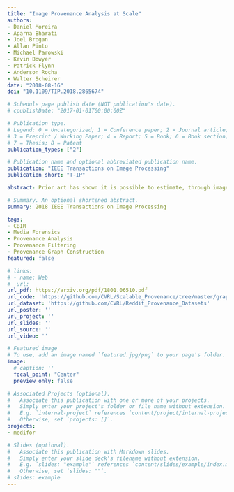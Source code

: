 ```yaml
---
title: "Image Provenance Analysis at Scale"
authors:
- Daniel Moreira
- Aparna Bharati
- Joel Brogan
- Allan Pinto
- Michael Parowski
- Kevin Bowyer
- Patrick Flynn
- Anderson Rocha
- Walter Scheirer
date: "2018-08-16"
doi: "10.1109/TIP.2018.2865674"

# Schedule page publish date (NOT publication's date).
# cpublishDate: "2017-01-01T00:00:00Z"

# Publication type.
# Legend: 0 = Uncategorized; 1 = Conference paper; 2 = Journal article;
# 3 = Preprint / Working Paper; 4 = Report; 5 = Book; 6 = Book section;
# 7 = Thesis; 8 = Patent
publication_types: ["2"]

# Publication name and optional abbreviated publication name.
publication: "IEEE Transactions on Image Processing"
publication_short: "T-IP"

abstract: Prior art has shown it is possible to estimate, through image processing and computer vision techniques, the types and parameters of transformations that have been applied to the content of individual images to obtain new images. Given a large corpus of images and a query image, an interesting further step is to retrieve the set of original images whose content is present in the query image, as well as the detailed sequences of transformations that yield the query image, given the original images. This is a problem that recently has received the name of image provenance analysis. In these times of public media manipulation (e.g., fake news and meme sharing), obtaining the history of image transformations is relevant for fact checking and authorship verification, among many other applications. This paper presents an end-to-end processing pipeline for image provenance analysis which works at real-world scale. It employs a cutting-edge image filtering solution that is custom-tailored for the problem at hand, as well as novel techniques for obtaining the provenance graph that expresses how the images, as nodes, are ancestrally connected. A comprehensive set of experiments for each stage of the pipeline is provided, comparing the proposed solution with the state-of-the-art results, employing previously published data sets. In addition, this paper introduces a new data set of real-world provenance cases from the social media site Reddit, along with baseline results.

# Summary. An optional shortened abstract.
summary: 2018 IEEE Transactions on Image Processing

tags:
- CBIR
- Media Forensics
- Provenance Analysis
- Provenance Filtering
- Provenance Graph Construction
featured: false

# links:
# - name: Web
#  url: 
url_pdf: https://arxiv.org/pdf/1801.06510.pdf
url_code: 'https://github.com/CVRL/Scalable_Provenance/tree/master/graph_building'
url_dataset: 'https://github.com/CVRL/Reddit_Provenance_Datasets'
url_poster: ''
url_project: ''
url_slides: ''
url_source: ''
url_video: ''

# Featured image
# To use, add an image named `featured.jpg/png` to your page's folder. 
image:
  # caption: ''
  focal_point: "Center"
  preview_only: false

# Associated Projects (optional).
#   Associate this publication with one or more of your projects.
#   Simply enter your project's folder or file name without extension.
#   E.g. `internal-project` references `content/project/internal-project/index.md`.
#   Otherwise, set `projects: []`.
projects:
- medifor

# Slides (optional).
#   Associate this publication with Markdown slides.
#   Simply enter your slide deck's filename without extension.
#   E.g. `slides: "example"` references `content/slides/example/index.md`.
#   Otherwise, set `slides: ""`.
# slides: example
---
```

